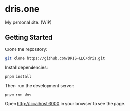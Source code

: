 # dris.one

My personal site. (WIP)

## Getting Started

Clone the repository:

```bash
git clone https://github.com/DRIS-LLC/dris.git
```

Install dependencies:

```bash
pnpm install
```

Then, run the development server:

```bash
pnpm run dev
```

Open [http://localhost:3000](http://localhost:3000) in your browser to see the page.
